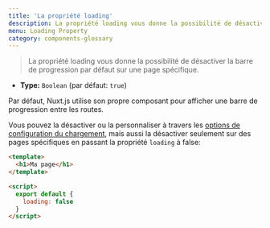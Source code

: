 ```yaml
---
title: 'La propriété loading'
description: La propriété loading vous donne la possibilité de désactiver la barre de progression par défaut sur une page spécifique.
menu: Loading Property
category: components-glossary
---
```


> La propriété loading vous donne la possibilité de désactiver la barre de progression par défaut sur une page spécifique.

- **Type:** `Boolean` (par défaut: `true`)

Par défaut, Nuxt.js utilise son propre composant pour afficher une barre de progression entre les routes.

Vous pouvez la désactiver ou la personnaliser à travers les [options de configuration du chargement](/guides/configuration-glossary/configuration-loading), mais aussi la désactiver seulement sur des pages spécifiques en passant la propriété `loading` à false:

```html
<template>
  <h1>Ma page</h1>
</template>

<script>
  export default {
    loading: false
  }
</script>
```
